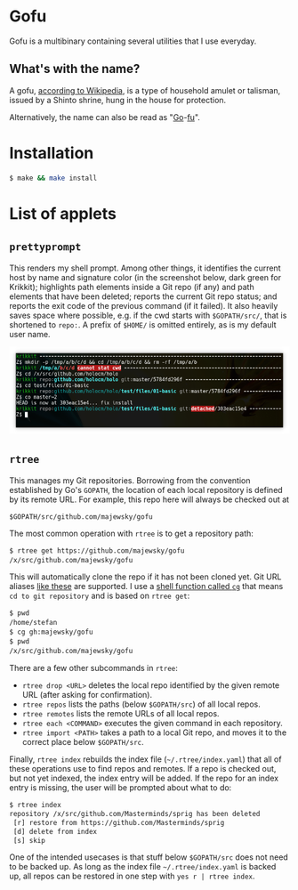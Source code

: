 # Gofu

Gofu is a multibinary containing several utilities that I use everyday.

## What's with the name?

A gofu, [according to Wikipedia](https://en.wikipedia.org/wiki/Gofu), is a
type of household amulet or talisman, issued by a Shinto shrine, hung in the
house for protection.

Alternatively, the name can also be read as
"[Go](https://golang.org)-[fu](http://www.retrologic.com/jargon/F/suffix-fu.html)".

# Installation

```bash
$ make && make install
```

# List of applets

## `prettyprompt`

This renders my shell prompt. Among other things, it identifies the current
host by name and signature color (in the screenshot below, dark green for
Krikkit); highlights path elements inside a Git repo (if any) and path elements
that have been deleted; reports the current Git repo status; and reports the exit
code of the previous command (if it failed). It also heavily saves space where
possible, e.g. if the cwd starts with `$GOPATH/src/`, that is shortened to
`repo:`. A prefix of `$HOME/` is omitted entirely, as is my default user name.

![prettyprompt screenshot](./screenshot-prettyprompt.png)

## `rtree`

This manages my Git repositories. Borrowing from the convention established by
Go's `GOPATH`, the location of each local repository is defined by its remote
URL. For example, this repo here will always be checked out at

```
$GOPATH/src/github.com/majewsky/gofu
```

The most common operation with `rtree` is to get a repository path:

```bash
$ rtree get https://github.com/majewsky/gofu
/x/src/github.com/majewsky/gofu
```

This will automatically clone the repo if it has not been cloned yet. Git URL aliases [like
these](https://github.com/majewsky/devenv/blob/2642c2e2040e029b4334d55f0714bb86fc24d4a9/toplevel/gitconfig#L55-L56) are
supported. I use a [shell function called
`cg`](https://github.com/majewsky/devenv/blob/2642c2e2040e029b4334d55f0714bb86fc24d4a9/toplevel/profile#L47-L50) that
means `cd to git repository` and is based on `rtree get`:

```bash
$ pwd
/home/stefan
$ cg gh:majewsky/gofu
$ pwd
/x/src/github.com/majewsky/gofu
```

There are a few other subcommands in `rtree`:

* `rtree drop <URL>` deletes the local repo identified by the given remote URL (after asking for confirmation).
* `rtree repos` lists the paths (below `$GOPATH/src`) of all local repos.
* `rtree remotes` lists the remote URLs of all local repos.
* `rtree each <COMMAND>` executes the given command in each repository.
* `rtree import <PATH>` takes a path to a local Git repo, and moves it to the correct place below `$GOPATH/src`.

Finally, `rtree index` rebuilds the index file (`~/.rtree/index.yaml`) that all of these operations use to find repos
and remotes. If a repo is checked out, but not yet indexed, the index entry will be added. If the repo for an index
entry is missing, the user will be prompted about what to do:

```
$ rtree index
repository /x/src/github.com/Masterminds/sprig has been deleted
 [r] restore from https://github.com/Masterminds/sprig
 [d] delete from index
 [s] skip
```

One of the intended usecases is that stuff below `$GOPATH/src` does not need to be backed up. As long as the index file
`~/.rtree/index.yaml` is backed up, all repos can be restored in one step with `yes r | rtree index`.

